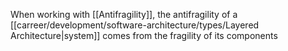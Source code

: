 When working with [[Antifragility]], the antifragility of a [[carreer/development/software-architecture/types/Layered Architecture|system]] comes from the fragility of its components

